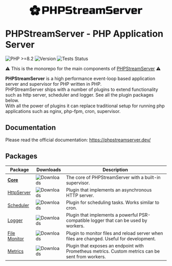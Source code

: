 <p align="center">
  <picture>
    <source media="(prefers-color-scheme: dark)" srcset="https://github.com/phpstreamserver/.github/blob/main/assets/phpss_core_light.svg">
    <img alt="PHPStreamServer logo" align="center" width="70%" src="https://raw.githubusercontent.com/phpstreamserver/.github/refs/heads/main/assets/phpss_core_dark.svg">
  </picture>
</p>

# PHPStreamServer - PHP Application Server
![PHP >=8.2](https://img.shields.io/badge/PHP->=8.2-777bb3.svg)
![Version](https://img.shields.io/github/v/tag/phpstreamserver/phpstreamserver?label=Version&filter=v*.*.*&sort=semver&color=374151)
![Tests Status](https://img.shields.io/github/actions/workflow/status/phpstreamserver/phpstreamserver/tests.yaml?label=Tests&branch=main)

⚠️ This is the monorepo for the main components of [PHPStreamServer](https://phpstreamserver.dev/) ⚠️

**PHPStreamServer** is a high performance event-loop based application server and supervisor for PHP written in PHP.  
PHPStreamServer ships with a number of plugins to extend functionality such as http server, scheduler and logger. See all the plugin packages below.  
With all the power of plugins it can replace traditional setup for running php applications such as nginx, php-fpm, cron, supervisor.

## Documentation

Please read the official documentation: https://phpstreamserver.dev/

## Packages

| Package                                                                      | Downloads                                                                                                                     | Description                                                                                       |
|------------------------------------------------------------------------------|-------------------------------------------------------------------------------------------------------------------------------|---------------------------------------------------------------------------------------------------|
| [**Core**](https://packagist.org/packages/phpstreamserver/core)              | ![Downloads](https://img.shields.io/packagist/dt/phpstreamserver/core?label=Downloads&labelColor=ffffff&color=ffffff)         | The core of PHPStreamServer with a built-in supervisor.                                           |
| [HttpServer](https://packagist.org/packages/phpstreamserver/http-server)     | ![Downloads](https://img.shields.io/packagist/dt/phpstreamserver/http-server?label=Downloads&labelColor=ffffff&color=ffffff)  | Plugin that implements an asynchronous HTTP server.                                               |
| [Scheduler](https://packagist.org/packages/phpstreamserver/scheduler)        | ![Downloads](https://img.shields.io/packagist/dt/phpstreamserver/scheduler?label=Downloads&labelColor=ffffff&color=ffffff)    | Plugin for scheduling tasks. Works similar to cron.                                               |
| [Logger](https://packagist.org/packages/phpstreamserver/logger)              | ![Downloads](https://img.shields.io/packagist/dt/phpstreamserver/logger?label=Downloads&labelColor=ffffff&color=ffffff)       | Plugin that implements a powerful PSR-compatible logger that can be used by workers.              |
| [File Monitor](https://packagist.org/packages/phpstreamserver/file-monitor)  | ![Downloads](https://img.shields.io/packagist/dt/phpstreamserver/file-monitor?label=Downloads&labelColor=ffffff&color=ffffff) | Plugin to monitor files and reload server when files are changed. Useful for development.         |
| [Metrics](https://packagist.org/packages/phpstreamserver/metrics)            | ![Downloads](https://img.shields.io/packagist/dt/phpstreamserver/metrics?label=Downloads&labelColor=ffffff&color=ffffff)      | Plugin that exposes an endpoint with Prometheus metrics. Custom metrics can be sent from workers. |
